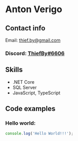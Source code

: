 # Anton Verigo
## Contact info
Email: <thief.by@gmail.com> <br>
### Discord: [ThiefBy#6606](https://discordapp.com/users/832190310640910338)

## Skills
* .NET Core
* SQL Server
* JavaScript, TypeScript

## Code examples
### Hello world:
```javascript 
console.log('Hello World!!!');
```